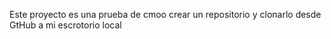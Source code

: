 Este proyecto es una prueba de cmoo crear un repositorio y clonarlo desde GtHub a mi escrotorio local
